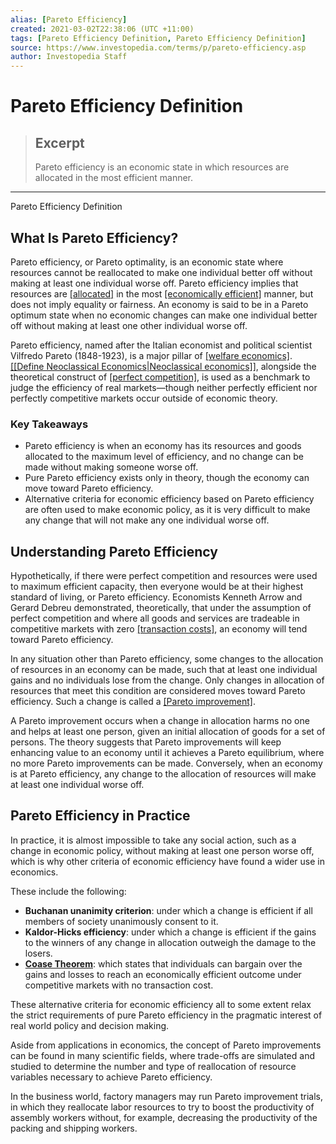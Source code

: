 ```yaml
---
alias: [Pareto Efficiency]
created: 2021-03-02T22:38:06 (UTC +11:00)
tags: [Pareto Efficiency Definition, Pareto Efficiency Definition]
source: https://www.investopedia.com/terms/p/pareto-efficiency.asp
author: Investopedia Staff
---
```


# Pareto Efficiency Definition

> ## Excerpt
> Pareto efficiency is an economic state in which resources are allocated in the most efficient manner.

---

Pareto Efficiency Definition
## What Is Pareto Efficiency?

Pareto efficiency, or Pareto optimality, is an economic state where resources cannot be reallocated to make one individual better off without making at least one individual worse off. Pareto efficiency implies that resources are [[allocated]](https://www.investopedia.com/terms/a/allocationalefficiency.asp) in the most [[economically efficient]](https://www.investopedia.com/terms/e/economic_efficiency.asp) manner, but does not imply equality or fairness. An economy is said to be in a Pareto optimum state when no economic changes can make one individual better off without making at least one other individual worse off.

Pareto efficiency, named after the Italian economist and political scientist Vilfredo Pareto (1848-1923), is a major pillar of [[welfare economics]](https://www.investopedia.com/terms/w/welfare_economics.asp). [[[Define Neoclassical Economics|Neoclassical economics]]](https://www.investopedia.com/terms/n/neoclassical.asp), alongside the theoretical construct of [[perfect competition]](https://www.investopedia.com/terms/p/perfectcompetition.asp), is used as a benchmark to judge the efficiency of real markets—though neither perfectly efficient nor perfectly competitive markets occur outside of economic theory.

### Key Takeaways

-   Pareto efficiency is when an economy has its resources and goods allocated to the maximum level of efficiency, and no change can be made without making someone worse off.
-   Pure Pareto efficiency exists only in theory, though the economy can move toward Pareto efficiency.
-   Alternative criteria for economic efficiency based on Pareto efficiency are often used to make economic policy, as it is very difficult to make any change that will not make any one individual worse off.

## Understanding Pareto Efficiency

Hypothetically, if there were perfect competition and resources were used to maximum efficient capacity, then everyone would be at their highest standard of living, or Pareto efficiency. Economists Kenneth Arrow and Gerard Debreu demonstrated, theoretically, that under the assumption of perfect competition and where all goods and services are tradeable in competitive markets with zero [[transaction costs]](https://www.investopedia.com/terms/t/transactioncosts.asp), an economy will tend toward Pareto efficiency.

In any situation other than Pareto efficiency, some changes to the allocation of resources in an economy can be made, such that at least one individual gains and no individuals lose from the change. Only changes in allocation of resources that meet this condition are considered moves toward Pareto efficiency. Such a change is called a [[Pareto improvement]](https://www.investopedia.com/terms/p/paretoimprovement.asp).

A Pareto improvement occurs when a change in allocation harms no one and helps at least one person, given an initial allocation of goods for a set of persons. The theory suggests that Pareto improvements will keep enhancing value to an economy until it achieves a Pareto equilibrium, where no more Pareto improvements can be made. Conversely, when an economy is at Pareto efficiency, any change to the allocation of resources will make at least one individual worse off.

## Pareto Efficiency in Practice

In practice, it is almost impossible to take any social action, such as a change in economic policy, without making at least one person worse off, which is why other criteria of economic efficiency have found a wider use in economics.

These include the following:

-   **Buchanan unanimity criterion**: under which a change is efficient if all members of society unanimously consent to it.
-   **Kaldor-Hicks efficiency**: under which a change is efficient if the gains to the winners of any change in allocation outweigh the damage to the losers.
-   [**Coase Theorem**](https://www.investopedia.com/terms/c/coase-theorem.asp): which states that individuals can bargain over the gains and losses to reach an economically efficient outcome under competitive markets with no transaction cost.

These alternative criteria for economic efficiency all to some extent relax the strict requirements of pure Pareto efficiency in the pragmatic interest of real world policy and decision making.

Aside from applications in economics, the concept of Pareto improvements can be found in many scientific fields, where trade-offs are simulated and studied to determine the number and type of reallocation of resource variables necessary to achieve Pareto efficiency.

In the business world, factory managers may run Pareto improvement trials, in which they reallocate labor resources to try to boost the productivity of assembly workers without, for example, decreasing the productivity of the packing and shipping workers.
